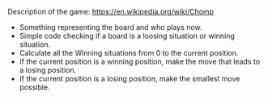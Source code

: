
Description of the game: https://en.wikipedia.org/wiki/Chomp

* Something representing the board and who plays now.
* Simple code checking if a board is a loosing situation or winning situation.
* Calculate all the Winning situations from 0 to the current position.
* If the current position is a winning position, make the move that leads to a losing position.
* If the current position is a losing position, make the smallest move possible.  


